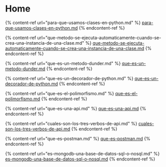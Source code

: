 # Home



{% content-ref url="para-que-usamos-clases-en-python.md" %}
[para-que-usamos-clases-en-python.md](para-que-usamos-clases-en-python.md)
{% endcontent-ref %}



{% content-ref url="que-metodo-se-ejecuta-automaticamente-cuando-se-crea-una-instancia-de-una-clase.md" %}
[que-metodo-se-ejecuta-automaticamente-cuando-se-crea-una-instancia-de-una-clase.md](que-metodo-se-ejecuta-automaticamente-cuando-se-crea-una-instancia-de-una-clase.md)
{% endcontent-ref %}



{% content-ref url="que-es-un-metodo-dunder.md" %}
[que-es-un-metodo-dunder.md](que-es-un-metodo-dunder.md)
{% endcontent-ref %}



{% content-ref url="que-es-un-decorador-de-python.md" %}
[que-es-un-decorador-de-python.md](que-es-un-decorador-de-python.md)
{% endcontent-ref %}



{% content-ref url="que-es-el-polimorfismo.md" %}
[que-es-el-polimorfismo.md](que-es-el-polimorfismo.md)
{% endcontent-ref %}



{% content-ref url="que-es-una-api.md" %}
[que-es-una-api.md](que-es-una-api.md)
{% endcontent-ref %}



{% content-ref url="cuales-son-los-tres-verbos-de-api.md" %}
[cuales-son-los-tres-verbos-de-api.md](cuales-son-los-tres-verbos-de-api.md)
{% endcontent-ref %}



{% content-ref url="que-es-postman.md" %}
[que-es-postman.md](que-es-postman.md)
{% endcontent-ref %}



{% content-ref url="es-mongodb-una-base-de-datos-sql-o-nosql.md" %}
[es-mongodb-una-base-de-datos-sql-o-nosql.md](es-mongodb-una-base-de-datos-sql-o-nosql.md)
{% endcontent-ref %}
